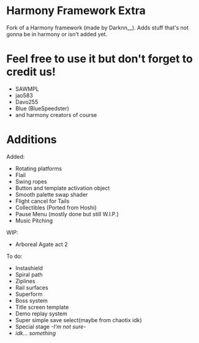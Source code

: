 # Harmony Framework Extra

Fork of a Harmony framework (made by Darknn__).
Adds stuff that's not gonna be in harmony or isn't added yet.

# Feel free to use it but don't forget to credit us! 
- SAWMPL
- jao583
- Davo255
- Blue (BlueSpeedster)
- and harmony creators of course
# Additions

Added:
- Rotating platforms
- Flail
- Swing ropes
- Button and template activation object
- Smooth palette swap shader
- Flight cancel for Tails
- Collectibles (Ported from Hoshi)
- Pause Menu (mostly done but still W.I.P.)
- Music Pitching

WIP:
- Arboreal Agate act 2

To do:
- Instashield
- Spiral path
- Ziplines
- Rail surfaces
- Superform
- Boss system
- Title screen template
- Demo replay system
- Super simple save select(maybe from chaotix idk)
- Special stage *-I'm not sure-*
- *idk... something*
